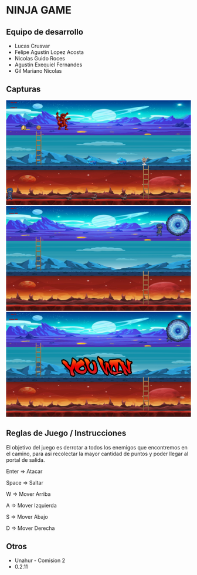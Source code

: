 # NINJA GAME

## Equipo de desarrollo

- Lucas Crusvar
- Felipe Agustin Lopez Acosta
- Nicolas Guido Roces
- Agustin Exequiel Fernandes
- Gil Mariano Nicolas

## Capturas

![foto ingame](captura1.png)
![foto ingame por finalizar](captura2.png)
![foto del juego finalizado](captura3.png)

## Reglas de Juego / Instrucciones
El objetivo del juego es derrotar a todos los enemigos que encontremos en el camino, para asi recolectar la mayor cantidad de puntos y poder llegar al portal de salida.

Enter => Atacar

Space => Saltar

W => Mover Arriba

A => Mover Izquierda

S => Mover Abajo

D => Mover Derecha


## Otros

- Unahur - Comision 2
- 0.2.11
